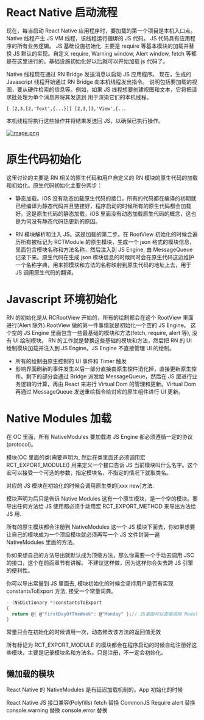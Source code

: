 # React Native 启动流程

现在，每当启动 React Native 应用程序时，要加载的第一个项目是本机入口点。 Native 线程产生 JS VM 线程，该线程运行捆绑的 JS 代码。 JS 代码具有应用程序的所有业务逻辑。 JS 基础设施初始化. 主要是 require 等基本模块的加载并替换 JS 默认的实现。自定义 require, Warning window, Alert window, fetch 等都是在这里进行的。基础设施初始化好以后就可以开始加载 js 代码了。

Native 线程现在通过 RN Bridge 发送消息以启动 JS 应用程序。 现在，生成的 Javascript 线程开始通过 RN Bridge 向本机线程发出指令。 说明包括要加载的视图，要从硬件检索的信息等。例如，如果 JS 线程想要创建视图和文本，它将把请求批处理为单个消息并将其发送到 用于渲染它们的本机线程。

```
[ [2,3,[2,'Text',{...}]] [2,3,[3,'View',{...
```

本机线程将执行这些操作并将结果发送回 JS，以确保已执行操作。

[![image.png](https://i.postimg.cc/9QjzFSDM/image.png)](https://postimg.cc/fJBM88jn)

# 原生代码初始化

这里讨论的主要是 RN 相关的原生代码和用户自定义的 RN 模块的原生代码的加载和初始化。原生代码初始化主要分两步：

- 静态加载。iOS 没有动态加载原生代码的接口，所有的代码都在编译的初期就已经编译为静态代码并且链接好，程序启动的时候所有的原生代码都会加载好。这是原生代码的静态加载，iOS 里面没有动态加载原生代码的概念，这也是为何没有静态代码热更新的原因。

- RN 模块解析和注入 JS。这是加载的第二步。在 RootView 初始化的时候会遍历所有被标记为 RCTModule 的原生模块，生成一个 json 格式的模块信息，里面包含模块名称和方法名称，然后注入到 JS Engine, 由 MessageQueue 记录下来。原生代码在生成 json 模块信息的时候同时会在原生代码这边维护一个名称字典，用来把模块和方法的名称映射到原生代码的地址上去，用于 JS 调用原生代码的翻译。

# Javascript 环境初始化

RN 的初始化是从 RCRootView 开始的，所有的绘制都会在这个 RootView 里面进行(Alert 除外).RootView 做的第一件事情就是初始化一个空的 JS Engine。 这个空的 JS Engine 里面包含一些最基础的模块和方法(fetch, require, alert 等), 没有 UI 绘制模块。 RN 的工作就是替换这些基础的模块和方法，然后把 RN 的 UI 绘制模块加载并注入到 JS Engine。JS Engine 不直接管理 UI 的绘制。

- 所有的绘制由原生控制的 UI 事件和 Timer 触发
- 影响界面刷新的事件发生以后一部分直接由原生控件消化掉，直接更新原生控件。剩下的部分会通过 Bridge 派发给 MessageQueue，然后在 JS 层进行业务逻辑的计算，再由 React 来进行 Virtual Dom 的管理和更新。Virtual Dom 再通过 MessageQueue 发送重绘指令给对应的原生组件进行 UI 更新。

# Native Modules 加载

在 OC 里面，所有 NativeModules 要加载进 JS Engine 都必须遵循一定的协议(protocol)。

模块(OC 里面的类)需要声明为<RCTBridgeModule>, 然后在类里面还必须调用宏 RCT_EXPORT_MODULE() 用来定义一个接口告诉 JS 当前模块叫什么名字。这个宏可以接受一个可选的参数，指定模块名，不指定的情况下就取类名。

对应的 JS 模块在初始化的时候会调用原生类的[xxx new]方法.

模块声明为<RCTBridgeModule>后只是告诉 Native Modules 这有一个原生模块，是一个空的模块。要导出任何方法给 JS 使用都必须手动用宏 RCT_EXPORT_METHOD 来导出方法给 JS 用.

所有的原生模块都会注册到 NativeModules 这一个 JS 模块下面去，你如果想要让自己的模块成为一个顶级模块就必须再写一个 JS 文件封装一遍 NativeModules 里面的方法。

你如果想自己的方法导出就默认成为顶级方法，那么你需要一个手动去调用 JSC 的接口，这个在前面章节有讲解。 不建议这样做，因为这样你会失去跨 JS 引擎的便利性。

你可以导出常量到 JS 里面去, 模块初始化的时候会坚持用户是否有实现 constantsToExport 方法, 接受一个常量词典。

```c
- (NSDictionary *)constantsToExport
{
  return @{ @"firstDayOfTheWeek": @"Monday" };// JS里面可以直接调用 ModuleName.firstDayOfTheWeek获取这个常量
}
```

常量只会在初始化的时候调用一次，动态修改该方法的返回值无效

所有标记为 RCT_EXPORT_MODULE 的模块都会在程序启动的时候自动注册好这些模块，主要是记录模块名和方法名。只是注册，不一定会初始化。

## 懒加载的模块

React Native 的 NativeModules 是有延迟加载机制的。App 初始化的时候

React Native JS 接口兼容(Polyfills)
fetch 替换
CommonJS Require
alert 替换
console.warning 替换
console.error 替换
